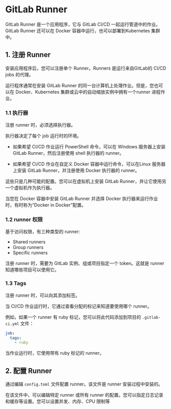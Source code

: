 # GitLab Runner

GitLab Runner 是一个应用程序，它与 GitLab CI/CD 一起运行管道中的作业。GitLab Runner 还可以在 Docker 容器中运行，也可以部署到Kubernetes 集群中。

## 1. 注册 Runner

安装应用程序后，您可以注册单个 Runner。Runners 是运行来自GitLab的 CI/CD jobs 的代理。

运行程序通常在安装 GitLab Runner 的同一台计算机上处理作业。但是，您也可以在 Docker、Kubernetes 集群或云中的自动缩放实例中拥有一个runner 进程作业。

### 1.1 执行器

注册 runner 时，必须选择执行器。

执行器决定了每个 job 运行时的环境。

- 如果希望 CI/CD 作业运行 PowerShell 命令，可以在 Windows 服务器上安装 GitLab Runner，然后注册使用 shell 执行器的 runner。

- 如果希望 CI/CD 作业在自定义 Docker 容器中运行命令，可以在Linux 服务器上安装 GitLab Runner，并注册使用 Docker 执行器的 runner。

这些只是几种可能的配置。您可以在虚拟机上安装 GitLab Runner，并让它使用另一个虚拟机作为执行器。

当您在 Docker 容器中安装 GitLab Runner 并选择 Docker 执行器来运行作业时，有时称为“Docker in Docker”配置。

### 1.2 runner 权限

基于访问权限，有三种类型的 runner:

- Shared runners
- Group runners
- Specific runners

注册 runner 时，需要为 GitLab 实例、组或项目指定一个 token。这就是 runner 知道哪些项目可以使用它。

### 1.3 Tags

注册 runner 时，可以向其添加标签。

当 CI/CD 作业运行时，它通过查看分配的标记来知道要使用哪个 runner。

例如，如果一个 runner 有 ruby 标记，您可以将此代码添加到项目的 `.gitlab-ci.yml` 文件：

```yaml
job:
  tags:
    - ruby
```

当作业运行时，它使用带有 ruby 标记的 runner。

## 2. 配置 Runner

通过编辑 `config.toml` 文件配置 runner。该文件是 runner 安装过程中安装的。

在该文件中，可以编辑特定 runner 或所有 runner 的配置。您可以指定日志记录和缓存等设置。您可以设置并发、内存、CPU 限制等